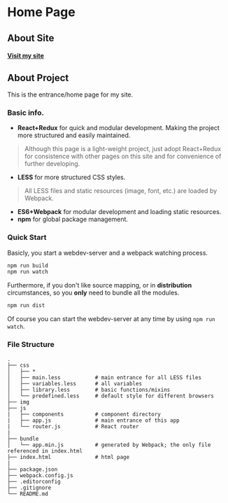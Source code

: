 # Home Page

## About Site
#### [Visit my site](https://zohofrank.github.io/)

## About Project
This is the entrance/home page for my site.
 
### Basic info.
* **React+Redux** for quick and modular development. Making the project more structured and easily maintained.
> Although this page is a light-weight project, just adopt React+Redux for consistence with other pages on this site and for convenience of further developing.

* **LESS** for more structured CSS styles.
> All LESS files and static resources (image, font, etc.) are loaded by Webpack.

* **ES6+Webpack** for modular development and loading static resources.
* **npm** for global package management.
### Quick Start
Basicly, you start a webdev-server and a webpack watching process.
``` bash
npm run build
npm run watch
```
Furthermore, if you don't like source mapping, or in **distribution** circumstances, so you **only** need to bundle all the modules.
``` bash
npm run dist
```
Of course you can start the webdev-server at any time by using `npm run watch`.
### File Structure
```
.
├── css
│   ├── *
│   ├── main.less           # main entrance for all LESS files
│   ├── variables.less      # all variables
│   ├── library.less        # basic functions/mixins
│   └── predefined.less     # default style for different browsers
├── img
├── js
|   ├── components          # component directory
|   ├── app.js              # main entrance of this app
|   └── router.js           # React router
|
├── bundle
│   └── app.min.js          # generated by Webpack; the only file referenced in index.html
├── index.html              # html page
|
├── package.json
├── webpack.config.js
├── .editorconfig
├── .gitignore
└── README.md

```



